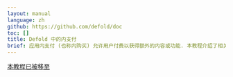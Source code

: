 ```yaml
---
layout: manual
language: zh
github: https://github.com/defold/doc
toc: []
title: Defold 中的内支付
brief: 应用内支付 (也称内购买) 允许用户付费以获得额外的内容或功能. 本教程介绍了相关功能的 Defold API.
---
```


[本教程已被移至](/extension-iap)
